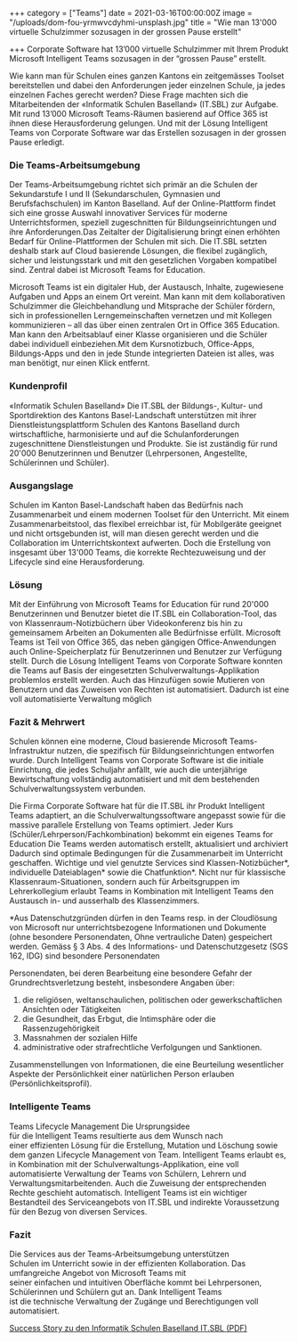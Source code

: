 +++
category = ["Teams"]
date = 2021-03-16T00:00:00Z
image = "/uploads/dom-fou-yrmwvcdyhmi-unsplash.jpg"
title = "Wie man 13'000 virtuelle Schulzimmer sozusagen in der grossen Pause erstellt"

+++
Corporate Software hat 13’000 virtuelle Schulzimmer mit Ihrem Produkt Microsoft Intelligent Teams sozusagen in der “grossen Pause” erstellt.

Wie kann man für Schulen eines ganzen Kantons ein zeitgemässes Toolset bereitstellen und dabei den Anforderungen jeder einzelnen Schule, ja jedes einzelnen Faches gerecht werden? Diese Frage machten sich die Mitarbeitenden der «Informatik Schulen Baselland» (IT.SBL) zur Aufgabe. Mit rund 13’000 Microsoft Teams-Räumen basierend auf Office 365 ist ihnen diese Herausforderung gelungen. Und mit der Lösung Intelligent Teams von Corporate Software war das Erstellen sozusagen in der grossen Pause erledigt.

### Die Teams-Arbeitsumgebung

Der Teams-Arbeitsumgebung richtet sich primär an die Schulen der Sekundarstufe I und II (Sekundarschulen, Gymnasien und Berufsfachschulen) im Kanton Baselland. Auf der Online-Plattform findet sich eine grosse Auswahl innovativer Services für moderne Unterrichtsformen, speziell zugeschnitten für Bildungseinrichtungen und ihre Anforderungen.Das Zeitalter der Digitalisierung bringt einen erhöhten Bedarf für Online-Plattformen der Schulen mit sich. Die IT.SBL setzten deshalb stark auf Cloud basierende Lösungen, die flexibel zugänglich, sicher und leistungsstark und mit den gesetzlichen Vorgaben kompatibel sind. Zentral dabei ist Microsoft Teams for Education.

Microsoft Teams ist ein digitaler Hub, der Austausch, Inhalte, zugewiesene Aufgaben und Apps an einem Ort vereint. Man kann mit dem kollaborativen Schulzimmer die Gleichbehandlung und Mitsprache der Schüler fördern, sich in professionellen Lerngemeinschaften vernetzen und mit Kollegen kommunizieren – all das über einen zentralen Ort in Office 365 Education. Man kann den Arbeitsablauf einer Klasse organisieren und die Schüler dabei individuell einbeziehen.Mit dem Kursnotizbuch, Office-Apps, Bildungs-Apps und den in jede Stunde integrierten Dateien ist alles, was man benötigt, nur einen Klick entfernt.

### Kundenprofil

«Informatik Schulen Baselland» Die IT.SBL der Bildungs-, Kultur- und Sportdirektion des Kantons Basel-Landschaft unterstützen mit ihrer Dienstleistungsplattform Schulen des Kantons Baselland durch wirtschaftliche, harmonisierte und auf die Schulanforderungen zugeschnittene Dienstleistungen und Produkte. Sie ist zuständig für rund 20'000 Benutzerinnen und Benutzer (Lehrpersonen, Angestellte, Schülerinnen und Schüler).

### Ausgangslage

Schulen im Kanton Basel-Landschaft haben das Bedürfnis nach Zusammenarbeit und einem modernen Toolset für den Unterricht. Mit einem Zusammenarbeitstool, das flexibel erreichbar ist, für Mobilgeräte geeignet und nicht ortsgebunden ist, will man diesen gerecht werden und die Collaboration im Unterrichtskontext aufwerten. Doch die Erstellung von insgesamt über 13'000 Teams, die korrekte Rechtezuweisung und der Lifecycle sind eine Herausforderung.

### Lösung

Mit der Einführung von Microsoft Teams for Education für rund 20'000 Benutzerinnen und Benutzer bietet die IT.SBL ein Collaboration-Tool, das von Klassenraum-Notizbüchern über Videokonferenz bis hin zu gemeinsamem Arbeiten an Dokumenten alle Bedürfnisse erfüllt. Microsoft Teams ist Teil von Office 365, das neben gängigen Office-Anwendungen auch Online-Speicherplatz für Benutzerinnen und Benutzer zur Verfügung stellt. Durch die Lösung Intelligent Teams von Corporate Software konnten die Teams auf Basis der eingesetzten Schulverwaltungs-Applikation problemlos erstellt werden. Auch das Hinzufügen sowie Mutieren von Benutzern und das Zuweisen von Rechten ist automatisiert. Dadurch ist eine voll automatisierte Verwaltung möglich

### Fazit & Mehrwert

Schulen können eine moderne, Cloud basierende Microsoft Teams-Infrastruktur nutzen, die spezifisch für Bildungseinrichtungen entworfen wurde. Durch Intelligent Teams von Corporate Software ist die initiale Einrichtung, die jedes Schuljahr anfällt, wie auch die unterjährige Bewirtschaftung vollständig automatisiert und mit dem bestehenden Schulverwaltungssystem verbunden.

Die Firma Corporate Software hat für die IT.SBL ihr Produkt Intelligent Teams adaptiert, an die Schulverwaltungssoftware angepasst sowie für die massive parallele Erstellung von Teams optimiert. Jeder Kurs (Schüler/Lehrperson/Fachkombination) bekommt ein eigenes Teams for Education Die Teams werden automatisch erstellt, aktualisiert und archiviert Dadurch sind optimale Bedingungen für die Zusammenarbeit im Unterricht geschaffen. Wichtige und viel genutzte Services sind Klassen-Notizbücher*, individuelle Dateiablagen* sowie die Chatfunktion*. Nicht nur für klassische Klassenraum-Situationen, sondern auch für Arbeitsgruppen im Lehrerkollegium erlaubt Teams in Kombination mit Intelligent Teams den Austausch in- und ausserhalb des Klassenzimmers.

\*Aus Datenschutzgründen dürfen in den Teams resp. in der Cloudlösung von Microsoft nur unterrichtsbezogene Informationen und Dokumente (ohne besondere Personendaten, Ohne vertrauliche Daten) gespeichert werden. Gemäss § 3 Abs. 4 des Informations- und Datenschutzgesetz (SGS 162, IDG) sind besondere Personendaten

Personendaten, bei deren Bearbeitung eine besondere Gefahr der Grundrechtsverletzung besteht, insbesondere Angaben über:

1. die religiösen, weltanschaulichen, politischen oder gewerkschaftlichen Ansichten oder Tätigkeiten
2. die Gesundheit, das Erbgut, die Intimsphäre oder die Rassenzugehörigkeit
3. Massnahmen der sozialen Hilfe
4. administrative oder strafrechtliche Verfolgungen und Sanktionen.

Zusammenstellungen von Informationen, die eine Beurteilung wesentlicher Aspekte der Persönlichkeit einer natürlichen Person erlauben (Persönlichkeitsprofil).

### Intelligente Teams

Teams Lifecycle Management Die Ursprungsidee für die Intelligent Teams resultierte aus dem Wunsch nach einer effizienten Lösung für die Erstellung, Mutation und Löschung sowie dem ganzen Lifecycle Management von Team. Intelligent Teams erlaubt es, in Kombination mit der Schulverwaltungs-Applikation, eine voll automatisierte Verwaltung der Teams von Schülern, Lehrern und Verwaltungsmitarbeitenden. Auch die Zuweisung der entsprechenden Rechte geschieht automatisch. Intelligent Teams ist ein wichtiger Bestandteil des Serviceangebots von IT.SBL und indirekte Voraussetzung für den Bezug von diversen Services.

### Fazit

Die Services aus der Teams-Arbeitsumgebung unterstützen Schulen im Unterricht sowie in der effizienten Kollaboration. Das umfangreiche Angebot von Microsoft Teams mit seiner einfachen und intuitiven Oberfläche kommt bei Lehrpersonen, Schülerinnen und Schülern gut an. Dank Intelligent Teams ist die technische Verwaltung der Zugänge und Berechtigungen voll automatisiert.

[Success Story zu den Informatik Schulen Baselland IT.SBL (PDF)](/uploads/successstory-itsbl.pdf)